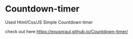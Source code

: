 # Countdown-timer
Used Html/Css/JS 
Simple Countdown timer 

check out here https://exusnraul.github.io/Countdown-timer/
